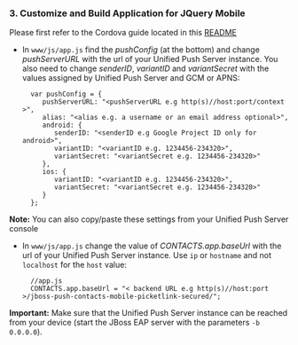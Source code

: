 ### 3. Customize and Build Application for JQuery Mobile

Please first refer to the Cordova guide located in this [README](../README.md)

* In `www/js/app.js` find the _pushConfig_ (at the bottom) and change _pushServerURL_ with the url of your Unified Push Server instance. You also need to change _senderID_, _variantID_ and _variantSecret_ with the values assigned by Unified Push Server and GCM or APNS:


        var pushConfig = {
           pushServerURL: "<pushServerURL e.g http(s)//host:port/context >",
           alias: "<alias e.g. a username or an email address optional>",
           android: {
              senderID: "<senderID e.g Google Project ID only for android>",
              variantID: "<variantID e.g. 1234456-234320>",
              variantSecret: "<variantSecret e.g. 1234456-234320>"
           },
           ios: {
              variantID: "<variantID e.g. 1234456-234320>",
              variantSecret: "<variantSecret e.g. 1234456-234320>"
           }
        };

**Note:** You can also copy/paste these settings from your Unified Push Server console

* In `www/js/app.js` change the value of _CONTACTS.app.baseUrl_ with the url of your Unified Push Server instance. Use `ip` or `hostname` and not `localhost` for the `host` value:


        //app.js
        CONTACTS.app.baseUrl = "< backend URL e.g http(s)//host:port >/jboss-push-contacts-mobile-picketlink-secured/";


**Important:** Make sure that the Unified Push Server instance can be reached from your device (start the JBoss EAP server with the parameters `-b 0.0.0.0`).
